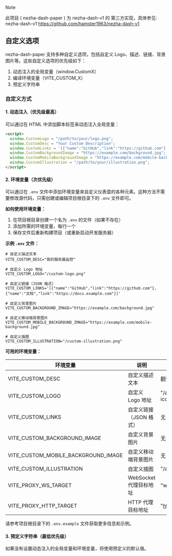 > [!NOTE]
> 此项目 ( nezha-dash-paper ) 为 nezha-dash-v1 的 第三方实现，具体参见: nezha-dash-v1
> https://github.com/hamster1963/nezha-dash-v1

## 自定义选项

nezha-dash-paper 支持多种自定义选项，包括自定义 Logo、描述、链接、背景图片等。这些自定义选项的优先级如下：

1. 动态注入的全局变量（window.CustomX）
2. 编译环境变量（VITE_CUSTOM_X）
3. 预定义字符串

### 自定义方式

#### 1. 动态注入（优先级最高）

可以通过在 HTML 中添加脚本标签来动态注入全局变量：

```html
<script>
  window.CustomLogo = "/path/to/your/logo.png";
  window.CustomDesc = "Your Custom Description";
  window.CustomLinks = '[{"name":"GitHub","link":"https://github.com"},{"name":"Docs","link":"https://docs.example.com"}]';
  window.CustomBackgroundImage = "https://example.com/background.jpg";
  window.CustomMobileBackgroundImage = "https://example.com/mobile-background.jpg";
  window.CustomIllustration = "/path/to/your/illustration.png";
</script>
```

#### 2. 环境变量（次优先级）

可以通过在 `.env` 文件中添加环境变量来自定义仪表盘的各种元素。这种方法不需要修改源代码，只需创建或编辑项目根目录下的 `.env` 文件即可。

**如何使用环境变量：**

1. 在项目根目录创建一个名为 `.env` 的文件（如果不存在）
2. 添加所需的环境变量，每行一个
3. 保存文件后重新构建项目（或重新启动开发服务器）

**示例 `.env` 文件：**

```
# 自定义描述文本
VITE_CUSTOM_DESC="我的服务器监控"

# 自定义 Logo 地址
VITE_CUSTOM_LOGO="/custom-logo.png"

# 自定义链接（JSON 格式）
VITE_CUSTOM_LINKS='[{"name":"GitHub","link":"https://github.com"},{"name":"文档","link":"https://docs.example.com"}]'

# 自定义背景图片
VITE_CUSTOM_BACKGROUND_IMAGE="https://example.com/background.jpg"

# 自定义移动端背景图片
VITE_CUSTOM_MOBILE_BACKGROUND_IMAGE="https://example.com/mobile-background.jpg"

# 自定义插图
VITE_CUSTOM_ILLUSTRATION="/custom-illustration.png"
```

**可用的环境变量：**

| 环境变量 | 说明 | 默认值 |
|---------|------|-------|
| VITE_CUSTOM_DESC | 自定义描述文本 | 翻译键 "nezha" |
| VITE_CUSTOM_LOGO | 自定义 Logo 地址 | "/apple-touch-icon.png" |
| VITE_CUSTOM_LINKS | 自定义链接（JSON 格式） | 无 |
| VITE_CUSTOM_BACKGROUND_IMAGE | 自定义背景图片 | 无 |
| VITE_CUSTOM_MOBILE_BACKGROUND_IMAGE | 自定义移动端背景图片 | 无 |
| VITE_CUSTOM_ILLUSTRATION | 自定义插图 | "/animated-man.webp" |
| VITE_PROXY_WS_TARGET | WebSocket 代理目标地址 | "ws://127.0.0.1:8008" |
| VITE_PROXY_HTTP_TARGET | HTTP 代理目标地址 | "http://127.0.0.1:8008" |

请参考项目根目录下的 `.env.example` 文件获取更多信息和示例。

#### 3. 预定义字符串（最低优先级）

如果没有设置动态注入的全局变量和环境变量，将使用预定义的默认值。
